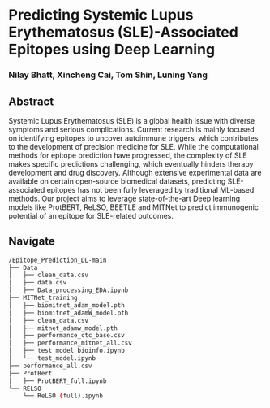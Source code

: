 # Predicting Systemic Lupus Erythematosus (SLE)-Associated Epitopes using Deep Learning

### Nilay Bhatt, Xincheng Cai, Tom Shin, Luning Yang

## Abstract

Systemic Lupus Erythematosus (SLE) is a global health issue with diverse symptoms and serious
complications. Current research is mainly focused on identifying epitopes to uncover autoimmune
triggers, which contributes to the development of precision medicine for SLE. While the computational
methods for epitope prediction have progressed, the complexity of SLE makes specific predictions
challenging, which eventually hinders therapy development and drug discovery.
Although extensive experimental data are available on certain open-source biomedical datasets, predicting
SLE-associated epitopes has not been fully leveraged by traditional ML-based methods. Our project aims to leverage state-of-the-art Deep learning models like ProtBERT, ReLSO, BEETLE and MITNet to predict immunogenic potential of an epitope for SLE-related outcomes.

## Navigate

```bash
/Epitope_Prediction_DL-main
├── Data
│   ├── clean_data.csv
│   ├── data.csv
│   ├── Data_processing_EDA.ipynb
├── MITNet_training
│   ├── biomitnet_adam_model.pth
│   ├── biomitnet_adamW_model.pth
│   ├── clean_data.csv
│   ├── mitnet_adamw_model.pth
│   ├── performance_ctc_base.csv
│   ├── performance_mitnet_all.csv
│   ├── test_model_bioinfo.ipynb
│   └── test_model.ipynb
├── performance_all.csv
├── ProtBert
│   ├── ProtBERT_full.ipynb
└── RELSO
    └── ReLSO (full).ipynb
```
